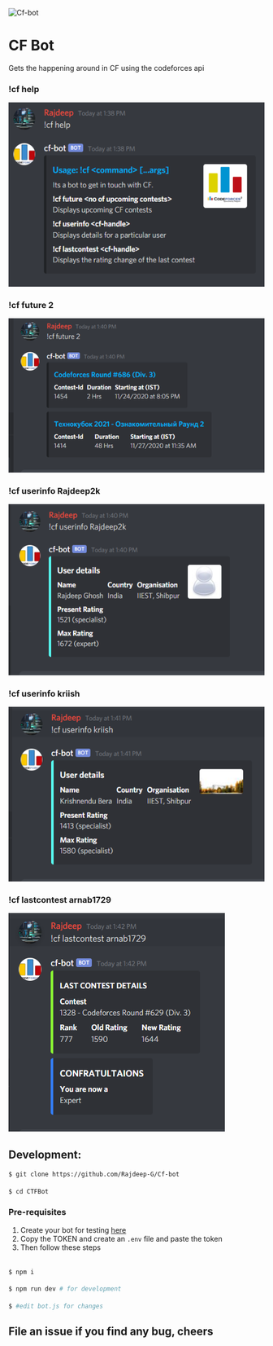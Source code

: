 ![Cf-bot](https://socialify.git.ci/Rajdeep-G/Cf-bot/image?description=1&font=Raleway&language=1&owner=1&pattern=Brick%20Wall&pulls=1&stargazers=1&theme=Dark)

# CF Bot

Gets the happening around in CF using the codeforces api


### !cf help

![image](./Images/1.PNG)

### !cf future 2 

![image](./Images/2.PNG)


### !cf userinfo Rajdeep2k

![image](./Images/3.PNG)


### !cf userinfo kriish

![image](./Images/4.PNG)


### !cf lastcontest arnab1729

![image](./Images/5.PNG)

## Development:

```bash
$ git clone https://github.com/Rajdeep-G/Cf-bot

$ cd CTFBot
```

### Pre-requisites

1. Create your bot for testing [here](https://discord.com/developers/)
2. Copy the TOKEN and create an `.env` file and paste the token
3. Then follow these steps

```bash

$ npm i

$ npm run dev # for development

$ #edit bot.js for changes

```

## File an issue if you find any bug, cheers
